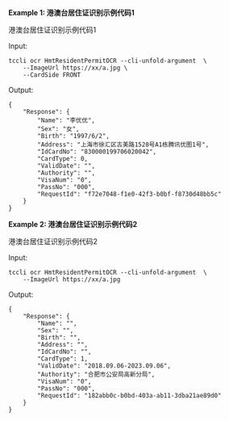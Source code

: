 **Example 1: 港澳台居住证识别示例代码1**

港澳台居住证识别示例代码1

Input: 

```
tccli ocr HmtResidentPermitOCR --cli-unfold-argument  \
    --ImageUrl https://xx/a.jpg \
    --CardSide FRONT
```

Output: 
```
{
    "Response": {
        "Name": "李优优",
        "Sex": "女",
        "Birth": "1997/6/2",
        "Address": "上海市徐汇区古美路1528号A1栋腾讯优图1号",
        "IdCardNo": "830000199706020042",
        "CardType": 0,
        "ValidDate": "",
        "Authority": "",
        "VisaNum": "0",
        "PassNo": "000",
        "RequestId": "f72e7048-f1e0-42f3-b0bf-f8730d48bb5c"
    }
}
```

**Example 2: 港澳台居住证识别示例代码2**

港澳台居住证识别示例代码2

Input: 

```
tccli ocr HmtResidentPermitOCR --cli-unfold-argument  \
    --ImageUrl https://xx/a.jpg
```

Output: 
```
{
    "Response": {
        "Name": "",
        "Sex": "",
        "Birth": "",
        "Address": "",
        "IdCardNo": "",
        "CardType": 1,
        "ValidDate": "2018.09.06-2023.09.06",
        "Authority": "合肥市公安局高新分局",
        "VisaNum": "0",
        "PassNo": "000",
        "RequestId": "182abb0c-b0bd-403a-ab11-3dba21ae89d0"
    }
}
```

